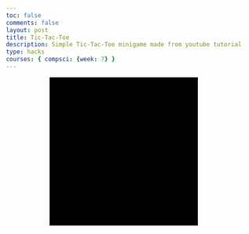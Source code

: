 ```yaml
---
toc: false
comments: false
layout: post
title: Tic-Tac-Toe
description: Simple Tic-Tac-Toe minigame made from youtube tutorial
type: hacks
courses: { compsci: {week: 7} }
---
```

<!DOCTYPE html>
<html lang="en">
<head>
    <meta charset="UTF-8">
    <title>Tic-tac-toe JavaScript</title>
    <link rel="stylesheet" href="styvles.css">
</head>
<body>
    <div id="gameboard"></div>
    <p id="info"></p>
</body>
</html>

<script>
const gameBoard = document.querySelector('#gameboard')
const infoDisplay = document.querySelector('#info')
const startCells = [
    "", "", "", "", "", "", "", "", ""
    ]
let go = "circle"
infoDisplay.textContent = "Circle goes first"

function createBoard(){
    startCells.forEach((_cell, index) => {
        const cellElement = document.createElement('div')
        cellElement.classList.add('square')
        cellElement.id = index //giving id to each box element
        cellElement.addEventListener('click', addGo)
        gameBoard.append(cellElement)
    })
}
createBoard()


function addGo(e) { //add circle or cross if nothing is there yet
    console.log(e.target) //returns id of square each time you click it
    const goDisplay = document.createElement('div')
    goDisplay.classList.add(go) //add class of circle every time we click, append to whatever we click on
    e.target.append(goDisplay) //append element that we just created
    go = go === "circle" ? "cross" : "circle" //if this is true, return cross, otherwise return circle
    infoDisplay.textContent = "it is now " + go + "'s go." //will read, it is cross's go if it was circle's go before
    e.target.removeEventListener("click", addGo)
    checkScore()
}

function checkScore() {
    const allSquares = document.querySelectorAll(".square")
    const winningCombos = [
        [0, 1, 2], [3, 4, 5], [6, 7, 8], //horizontal combos
        [0, 3, 6], [1, 4, 7], [2, 5, 8] //vertical combos
        [0, 4, 8], [2, 4, 6]
    ]

    console.log(allSquares[4])

    winningCombos.forEach(array => {
        const circleWins = array.every(cell => 
        allSquares[cell].firstChild?.classList.contains('circle'))

        if (circleWins) {
            infoDisplay.textContent = "Circle Wins!"
            allSquares.forEach(square => square.replaceWith(square.cloneNode(true)))
            return
        }

    })

    winningCombos.forEach(array => {
        const crossWins = array.every(cell => 
        allSquares[cell].firstChild?.classList.contains('cross'))

        if (crossWins) {
            infoDisplay.textContent = "Cross Wins!"
            allSquares.forEach(square => square.replaceWith(square.cloneNode(true)))
            return
        }

    })


}
</script>

<style>
body {
    margin: 0;
    padding: 0;
    display: flex;
    justify-content: center;
    align-items: center;
    flex-direction: column;
    height: 100vh;
}

#gameboard { /*hashtag for ID*/
    width: 300px;
    height: 300px;
    background-color: black;
    display: flex;
    flex-wrap: wrap;
    border: solid 1px black;
}

.square { /*class of square*/
    width: 100px;
    height: 100px;
    background-color: white;
    border: solid 2px black;
    box-sizing: border-box;
    display: flex;
    justify-content: center; /*centering O*/
    align-items: center;
}

.circle {
    height: 90px;
    width: 90px;
    border-radius: 50%;
    border: 15px solid blue;
    box-sizing: border-box;
}

.cross {
    height: 90px;
    width: 90px;
    position: relative;
    transform: rotate(45deg);
}

.cross:before, .cross:after {
    content: "";
    position: absolute;
    background-color: red;
}

.cross:before {
    left: 50%;
    width: 30%;
    margin-left: -15%;
    height: 100%;
}

.cross:after {
    top: 50%;
    height: 30%;
    margin-top: -15%;
    width: 100%;
}
</style>